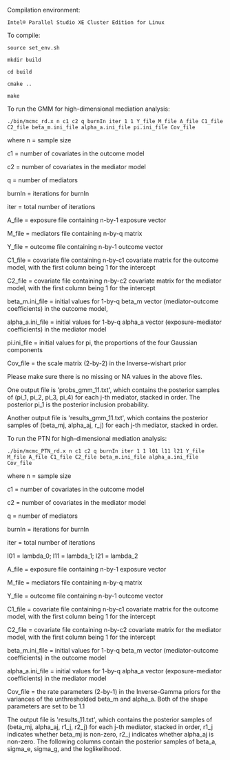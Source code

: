Compilation environment:

    Intel® Parallel Studio XE Cluster Edition for Linux

To compile:

    source set_env.sh

    mkdir build

    cd build

    cmake ..

    make
    
 To run the GMM for high-dimensional mediation analysis:

    ./bin/mcmc_rd.x n c1 c2 q burnIn iter 1 1 Y_file M_file A_file C1_file C2_file beta_m.ini_file alpha_a.ini_file pi.ini_file Cov_file

where
n = sample size

c1 = number of covariates in the outcome model

c2 = number of covariates in the mediator model

q = number of mediators

burnIn = iterations for burnIn

iter = total number of iterations

A_file = exposure file containing n-by-1 exposure vector

M_file = mediators file containing n-by-q matrix

Y_file = outcome file containing n-by-1 outcome vector

C1_file = covariate file containing n-by-c1 covariate matrix for the outcome model, with the first column being 1 for the intercept

C2_file = covariate file containing n-by-c2 covariate matrix for the mediator model, with the first column being 1 for the intercept

beta_m.ini_file = initial values for 1-by-q beta_m vector (mediator-outcome coefficients) in the outcome model, 

alpha_a.ini_file = initial values for 1-by-q alpha_a vector (exposure-mediator coefficients) in the mediator model

pi.ini_file = initial values for pi, the proportions of the four Gaussian components

Cov_file = the scale matrix (2-by-2) in the Inverse-wishart prior

Please make sure there is no missing or NA values in the above files.

One output file is 'probs_gmm_11.txt', which contains the posterior samples of (pi_1, pi_2, pi_3, pi_4) for each j-th mediator, stacked in order. The posterior pi_1 is the posterior inclusion probability.

Another output file is 'results_gmm_11.txt', which contains the posterior samples of (beta_mj, alpha_aj, r_j) for each j-th mediator, stacked in order. 

To run the PTN for high-dimensional mediation analysis:

    ./bin/mcmc_PTN_rd.x n c1 c2 q burnIn iter 1 1 l01 l11 l21 Y_file M_file A_file C1_file C2_file beta_m.ini_file alpha_a.ini_file Cov_file

where
n = sample size

c1 = number of covariates in the outcome model

c2 = number of covariates in the mediator model

q = number of mediators

burnIn = iterations for burnIn

iter = total number of iterations

l01 = lambda_0; l11 = lambda_1; l21 = lambda_2

A_file = exposure file containing n-by-1 exposure vector

M_file = mediators file containing n-by-q matrix

Y_file = outcome file containing n-by-1 outcome vector

C1_file = covariate file containing n-by-c1 covariate matrix for the outcome model, with the first column being 1 for the intercept

C2_file = covariate file containing n-by-c2 covariate matrix for the mediator model, with the first column being 1 for the intercept

beta_m.ini_file = initial values for 1-by-q beta_m vector (mediator-outcome coefficients) in the outcome model

alpha_a.ini_file = initial values for 1-by-q alpha_a vector (exposure-mediator coefficients) in the mediator model

Cov_file = the rate parameters (2-by-1) in the Inverse-Gamma priors for the variances of the unthresholded beta_m and alpha_a. Both of the shape parameters are set to be 1.1

The output file is 'results_11.txt', which contains the posterior samples of (beta_mj, alpha_aj, r1_j, r2_j) for each j-th mediator, stacked in order, r1_j indicates whether beta_mj is non-zero, r2_j indicates whether alpha_aj is non-zero. The following columns contain the posterior samples of beta_a, sigma_e, sigma_g, and the loglikelihood.


